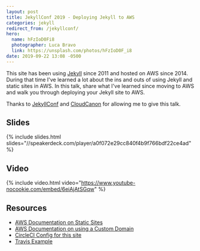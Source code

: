 ```yaml
---
layout: post
title: JekyllConf 2019 - Deploying Jekyll to AWS
categories: jekyll
redirect_from: /jekyllconf/
hero:
  name: hFzIoD0Fi8
  photographer: Luca Bravo
  link: https://unsplash.com/photos/hFzIoD0F_i8
date: 2019-09-22 13:08 -0500
---
```

This site has been using [Jekyll](https://jekyllrb.com/) since 2011 and hosted
on AWS since 2014. During that time I've learned a lot about the ins and outs
of using Jekyll and static sites in AWS. In this talk, share what I've learned
since moving to AWS and walk you through deploying your Jekyll site to AWS.

Thanks to [JekyllConf](https://jekyllconf.com/) and
[CloudCanon](https://cloudcannon.com/) for allowing me to give this talk.

## Slides

{% include slides.html slides="//speakerdeck.com/player/a0f072e29cc840f4b9f766bdf22ce4ad" %}

## Video

{% include video.html video="https://www.youtube-nocookie.com/embed/6eiAjAtSGqw" %}

## Resources

* [AWS Documentation on Static Sites](https://docs.aws.amazon.com/AmazonS3/latest/dev/WebsiteHosting.html)
* [AWS Documentation on using a Custom Domain](https://docs.aws.amazon.com/AmazonS3/latest/dev/website-hosting-custom-domain-walkthrough.html)
* [CircleCI Config for this site](https://github.com/mloberg/mlo.io/blob/5e38229ec7b7ed33a772e47d9f80d4173661d431/.circleci/config.yml)
* [Travis Example](/blog/2016/11/15/advance-jekyll/#automated-deployments)
